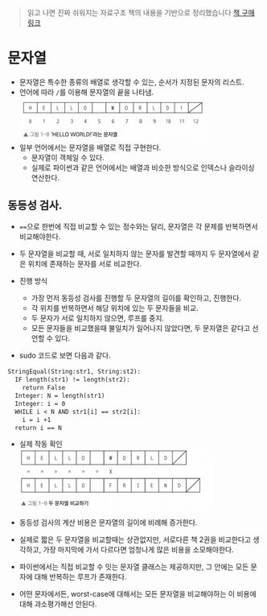 > 읽고 나면 진짜 쉬워지는 자료구조 책의 내용을 기반으로 정리했습니다
[책 구매링크](https://product.kyobobook.co.kr/detail/S000212705529)

# 문자열
* 문자열은 특수한 종류의 배열로 생각할 수 있는, 순서가 지정된 문자의 리스트.
* 언어에 따라 `/`를 이용해 문자열의 끝을 나타냄.  
![alt text](./imgs/문자열.png)  
* 일부 언어에서는 문자열을 배열로 직접 구현한다.
    * 문자열이 객체일 수 있다.
    * 실제로 파이썬과 같은 언어에서는 배열과 비슷한 방식으로 인덱스나 슬라이싱 연산한다. 

## 동등성 검사.
* `==`으로 한번에 직접 비교할 수 있는 정수와는 달리, 문자열은 각 문제를 반복하면서 비교해야한다.
* 두 문자열을 비교할 때, 서로 일치하지 않는 문자를 발견할 때까지 두 문자열에서 같은 위치에 존재하는 문자를 서로 비교한다.
* 진행 방식
    * 가장 먼저 동등성 검사를 진행할 두 문자열의 길이를 확인하고, 진행한다.
    * 각 위치를 반복하면서 해당 위치에 있는 두 문자들을 비교.
    * 두 문자가 서로 일치하지 않으면, 루프를 중지.
    * 모든 문자들을 비교했을때 불일치가 일어나지 않았다면, 두 문자열은 같다고 선언할 수 있다.

* sudo 코드로 보면 다음과 같다.
```
StringEqual(String:str1, String:st2):
  IF length(str1) != length(str2):
    return False
  Integer: N = length(str1)
  Integer: i = 0
  WHILE i < N AND str1[i] == str2[i]:
    i = i +1
  return i == N
```

* 실제 작동 확인  
![alt text](./imgs/stringequal.png)  

* 동등성 검사의 계산 비용은 문자열의 길이에 비례해 증가한다.
* 실제로 짧은 두 문자열을 비교할때는 상관없지만, 서로다른 책 2권을 비교한다고 생각하고, 가장 마지막에 가서 다르다면 엄청나게 많은 비용을 소모해야한다.
* 파이썬에서는 직접 비교할 수 잇는 문자열 클래스는 제공하지만, 그 안에는 모든 문자에 대해 반복하는 루프가 존재한다.

* 어떤 문자에서든, worst-case에 대해서는 모든 문자열을 비교해야하는 이 비용에 대해 과소평가해선 안된다.


